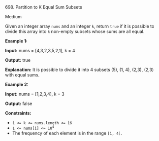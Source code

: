 ﻿698\. Partition to K Equal Sum Subsets

Medium

Given an integer array `nums` and an integer `k`, return `true` if it is possible to divide this array into `k` non-empty subsets whose sums are all equal.

**Example 1:**

**Input:** nums = [4,3,2,3,5,2,1], k = 4

**Output:** true

**Explanation:** It is possible to divide it into 4 subsets (5), (1, 4), (2,3), (2,3) with equal sums. 

**Example 2:**

**Input:** nums = [1,2,3,4], k = 3

**Output:** false 

**Constraints:**

*   `1 <= k <= nums.length <= 16`
*   <code>1 <= nums[i] <= 10<sup>4</sup></code>
*   The frequency of each element is in the range `[1, 4]`.